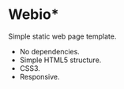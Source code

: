 # Webio*
Simple static web page template.

* No dependencies.
* Simple HTML5 structure.
* CSS3.
* Responsive.
